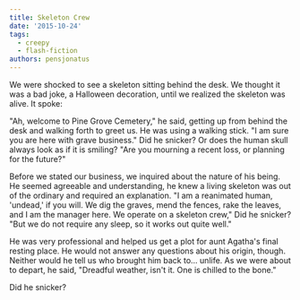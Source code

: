 ```yaml
---
title: Skeleton Crew
date: '2015-10-24'
tags:
  - creepy
  - flash-fiction
authors: pensjonatus
---
```


We were shocked to see a skeleton sitting behind the desk. We thought it was a
bad joke, a Halloween decoration, until we realized the skeleton was alive. It
spoke:

<!-- truncate -->

"Ah, welcome to Pine Grove Cemetery," he said, getting up from behind the desk
and walking forth to greet us. He was using a walking stick. "I am sure you are
here with grave business." Did he snicker? Or does the human skull always look
as if it is smiling? "Are you mourning a recent loss, or planning for the
future?"

Before we stated our business, we inquired about the nature of his being. He
seemed agreeable and understanding, he knew a living skeleton was out of the
ordinary and required an explanation. "I am a reanimated human, 'undead,' if you
will. We dig the graves, mend the fences, rake the leaves, and I am the manager
here. We operate on a skeleton crew," Did he snicker? "But we do not require any
sleep, so it works out quite well."

He was very professional and helped us get a plot for aunt Agatha's final
resting place. He would not answer any questions about his origin, though.
Neither would he tell us who brought him back to... unlife. As we were about to
depart, he said, "Dreadful weather, isn't it. One is chilled to the bone."

Did he snicker?
